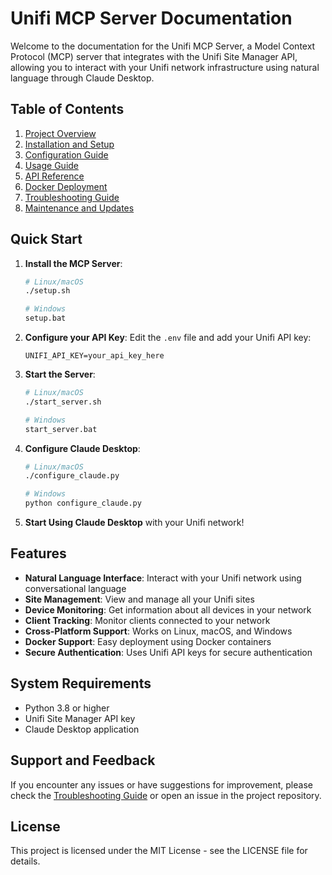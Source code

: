 # Unifi MCP Server Documentation

Welcome to the documentation for the Unifi MCP Server, a Model Context Protocol (MCP) server that integrates with the Unifi Site Manager API, allowing you to interact with your Unifi network infrastructure using natural language through Claude Desktop.

## Table of Contents

1. [Project Overview](1_overview_project.md)
2. [Installation and Setup](2_installation_setup.md)
3. [Configuration Guide](3_configuration_guide.md)
4. [Usage Guide](4_usage_guide.md)
5. [API Reference](5_api_reference.md)
6. [Docker Deployment](6_docker_deployment.md)
7. [Troubleshooting Guide](7_troubleshooting_guide.md)
8. [Maintenance and Updates](8_maintenance_updates.md)

## Quick Start

1. **Install the MCP Server**:
   ```bash
   # Linux/macOS
   ./setup.sh
   
   # Windows
   setup.bat
   ```

2. **Configure your API Key**:
   Edit the `.env` file and add your Unifi API key:
   ```
   UNIFI_API_KEY=your_api_key_here
   ```

3. **Start the Server**:
   ```bash
   # Linux/macOS
   ./start_server.sh
   
   # Windows
   start_server.bat
   ```

4. **Configure Claude Desktop**:
   ```bash
   # Linux/macOS
   ./configure_claude.py
   
   # Windows
   python configure_claude.py
   ```

5. **Start Using Claude Desktop** with your Unifi network!

## Features

- **Natural Language Interface**: Interact with your Unifi network using conversational language
- **Site Management**: View and manage all your Unifi sites
- **Device Monitoring**: Get information about all devices in your network
- **Client Tracking**: Monitor clients connected to your network
- **Cross-Platform Support**: Works on Linux, macOS, and Windows
- **Docker Support**: Easy deployment using Docker containers
- **Secure Authentication**: Uses Unifi API keys for secure authentication

## System Requirements

- Python 3.8 or higher
- Unifi Site Manager API key
- Claude Desktop application

## Support and Feedback

If you encounter any issues or have suggestions for improvement, please check the [Troubleshooting Guide](7_troubleshooting_guide.md) or open an issue in the project repository.

## License

This project is licensed under the MIT License - see the LICENSE file for details.
